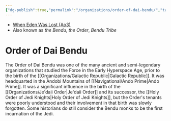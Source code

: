 ```yaml
---
{"dg-publish":true,"permalink":"/organizations/order-of-dai-bendu/","tags":["faction"]}
---
```


- [When Eden Was Lost (Ao3)](https://archiveofourown.org/works/19334440/chapters/45992584)
- Also known as *the Bendu*, *the Order*, *Bendu Tribe*
# Order of Dai Bendu

The Order of Dai Bendu was one of the many ancient and semi-legendary organizations that studied the Force in the Early Hyperspace Age, prior to the birth of the [[Organizations/Galactic Republic\|Galactic Republic]]. It was headquarted in the Andobi Mountains of [[Navigational/Ando Prime\|Ando Prime]]. It was a significant influence in the birth of the [[Organizations/Je'daii Order\|Je'daii Order]] and its successor, the [[Holy Order of Jedi Knights\|Holy Order of Jedi Knights]], but the Order's tenants were poorly understood and their involvement in that birth was slowly forgotten. Some historians do still consider the Bendu monks to be the first incarnation of the Jedi. 